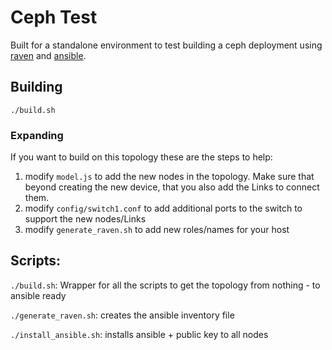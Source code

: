 # Ceph Test

Built for a standalone environment to test building a ceph deployment using [raven](https://gitlab.com/rygoo/raven) and [ansible](https://www.ansible.com/).

## Building

`./build.sh`

### Expanding

If you want to build on this topology these are the steps to help:

1. modify `model.js` to add the new nodes in the topology.  Make sure that beyond creating the new device, that you also add the Links to connect them.
2. modify `config/switch1.conf` to add additional ports to the switch to support the new nodes/Links
4. modify `generate_raven.sh` to add new roles/names for your host

## Scripts:

`./build.sh`: Wrapper for all the scripts to get the topology from nothing - to ansible ready

`./generate_raven.sh`: creates the ansible inventory file

`./install_ansible.sh`: installs ansible + public key to all nodes
